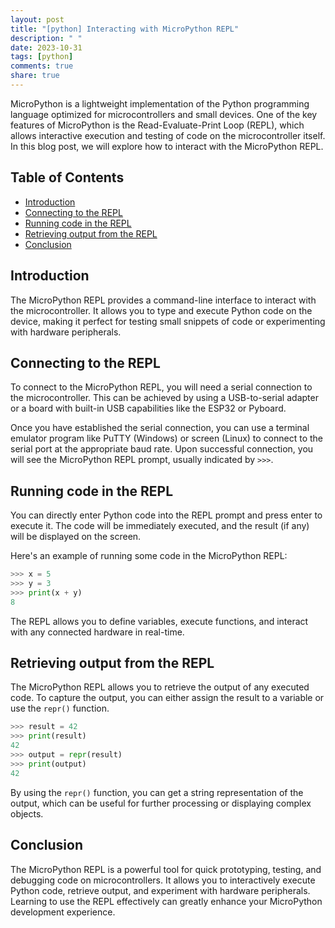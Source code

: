 ```yaml
---
layout: post
title: "[python] Interacting with MicroPython REPL"
description: " "
date: 2023-10-31
tags: [python]
comments: true
share: true
---
```


MicroPython is a lightweight implementation of the Python programming language optimized for microcontrollers and small devices. One of the key features of MicroPython is the Read-Evaluate-Print Loop (REPL), which allows interactive execution and testing of code on the microcontroller itself. In this blog post, we will explore how to interact with the MicroPython REPL.

## Table of Contents
- [Introduction](#introduction)
- [Connecting to the REPL](#connecting-to-the-repl)
- [Running code in the REPL](#running-code-in-the-repl)
- [Retrieving output from the REPL](#retrieving-output-from-the-repl)
- [Conclusion](#conclusion)

## Introduction

The MicroPython REPL provides a command-line interface to interact with the microcontroller. It allows you to type and execute Python code on the device, making it perfect for testing small snippets of code or experimenting with hardware peripherals.

## Connecting to the REPL

To connect to the MicroPython REPL, you will need a serial connection to the microcontroller. This can be achieved by using a USB-to-serial adapter or a board with built-in USB capabilities like the ESP32 or Pyboard.

Once you have established the serial connection, you can use a terminal emulator program like PuTTY (Windows) or screen (Linux) to connect to the serial port at the appropriate baud rate. Upon successful connection, you will see the MicroPython REPL prompt, usually indicated by `>>>`.

## Running code in the REPL

You can directly enter Python code into the REPL prompt and press enter to execute it. The code will be immediately executed, and the result (if any) will be displayed on the screen.

Here's an example of running some code in the MicroPython REPL:

```python
>>> x = 5
>>> y = 3
>>> print(x + y)
8
```

The REPL allows you to define variables, execute functions, and interact with any connected hardware in real-time.

## Retrieving output from the REPL

The MicroPython REPL allows you to retrieve the output of any executed code. To capture the output, you can either assign the result to a variable or use the `repr()` function.

```python
>>> result = 42
>>> print(result)
42
>>> output = repr(result)
>>> print(output)
42
```

By using the `repr()` function, you can get a string representation of the output, which can be useful for further processing or displaying complex objects.

## Conclusion

The MicroPython REPL is a powerful tool for quick prototyping, testing, and debugging code on microcontrollers. It allows you to interactively execute Python code, retrieve output, and experiment with hardware peripherals. Learning to use the REPL effectively can greatly enhance your MicroPython development experience.